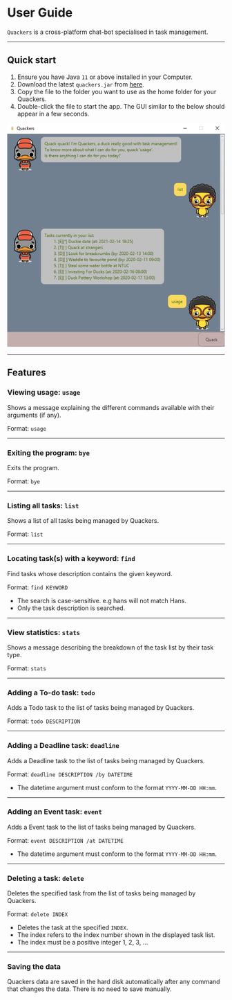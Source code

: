 # User Guide

`Quackers` is a cross-platform chat-bot specialised in task management.
<hr>

## Quick start

1. Ensure you have Java `11` or above installed in your Computer.
2. Download the latest `quackers.jar` from [here](https://github.com/deyixtan/ip/release).
3. Copy the file to the folder you want to use as the home folder for your Quackers.
4. Double-click the file to start the app. The GUI similar to the below should appear in a few seconds.

![Image of Quackers](./Ui.png)
<hr>

## Features
### Viewing usage: `usage` 
Shows a message explaining the different commands available with their arguments (if any).

Format: `usage`
<hr>

### Exiting the program: `bye`
Exits the program.

Format: `bye`
<hr>

### Listing all tasks: `list`
Shows a list of all tasks being managed by Quackers.

Format: `list`
<hr>

### Locating task\(s\) with a keyword: `find`
Find tasks whose description contains the given keyword.

Format: `find KEYWORD`
- The search is case-sensitive. e.g hans will not match Hans.
- Only the task description is searched.
<hr>

### View statistics: `stats`
Shows a message describing the breakdown of the task list by their task type.

Format: `stats`
<hr>

### Adding a To-do task: `todo`
Adds a Todo task to the list of tasks being managed by Quackers.

Format: `todo DESCRIPTION`
<hr>

### Adding a Deadline task: `deadline`
Adds a Deadline task to the list of tasks being managed by Quackers.

Format: `deadline DESCRIPTION /by DATETIME`
- The datetime argument must conform to the format `YYYY-MM-DD HH:mm`.
<hr>

### Adding an Event task: `event`
Adds a Event task to the list of tasks being managed by Quackers.

Format: `event DESCRIPTION /at DATETIME`
- The datetime argument must conform to the format `YYYY-MM-DD HH:mm`.
<hr>

### Deleting a task: `delete`
Deletes the specified task from the list of tasks being managed by Quackers.

Format: `delete INDEX`
- Deletes the task at the specified `INDEX`.
- The index refers to the index number shown in the displayed task list.
- The index must be a positive integer 1, 2, 3, ...
<hr>

### Saving the data
Quackers data are saved in the hard disk automatically after any command that changes the data. There is no need to save manually.
